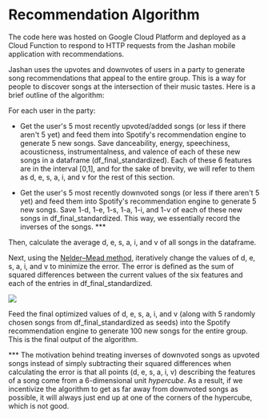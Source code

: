 # Recommendation Algorithm

The code here was hosted on Google Cloud Platform and deployed as a Cloud Function to respond to HTTP requests from the Jashan mobile application with recommendations.

Jashan uses the upvotes and downvotes of users in a party to generate song recommendations that appeal to the entire group. This is a way for people to discover songs at the intersection of their music tastes. Here is a brief outline of the algorithm:

For each user in the party:

- Get the user's  5 most recently upvoted/added songs (or less if there aren't 5 yet) and feed them into Spotify's recommendation engine to generate 5 new songs. Save danceability, energy, speechiness, acousticness, instrumentalness, and valence of each of these new songs in a dataframe (df_final_standardized). Each of these 6 features are in the interval [0,1], and for the sake of brevity, we will refer to them as d, e, s, a, i, and v for the rest of this section.
 
 - Get the user's  5 most recently downvoted songs (or less if there aren't 5 yet) and feed them into Spotify's recommendation engine to generate 5 new songs. Save 1-d, 1-e, 1-s, 1-a, 1-i, and 1-v of each of these new songs in df_final_standardized. This way, we essentially record the inverses of the songs. ***
 
Then, calculate the average d, e, s, a, i, and v of all songs in the dataframe.

Next, using the [Nelder–Mead method](https://en.wikipedia.org/wiki/Nelder%E2%80%93Mead_method), iteratively change the values of d, e, s, a, i, and v to minimize the error. The error is defined as the sum of squared differences between the current values of the six features and each of the entries in df_final_standardized. 

<img src="https://render.githubusercontent.com/render/math?math=\text{Error} = \displaystyle \sum_{\text{entry} \in \text{df_final_standardized}}((d_{\text{current}}-d_{\text{entry}})^2 %2B (e_{\text{current}}-e_{\text{entry}})^2 %2B (s_{\text{current}}-s_{\text{entry}})^2 %2B (a_{\text{current}}-a_{\text{entry}})^2 %2B (i_{\text{current}}-i_{\text{entry}})^2 %2B (v_{\text{current}}-v_{\text{entry}})^2)">

Feed the final optimized values of d, e, s, a, i, and v (along with 5 randomly chosen songs from df_final_standardized as seeds) into the Spotify recommendation engine to generate 100 new songs for the entire group. This is the final output of the algorithm.


*** The motivation behind treating inverses of downvoted songs as upvoted songs instead of simply subtracting their squared differences when calculating the error is that all points (d, e, s, a, i, v) describing the features of a song come from a 6-dimensional unit _hypercube_. As a result, if we incentivize the algorithm to get as far away from downvoted songs as possible, it will always just end up at one of the corners of the hypercube, which is not good.
